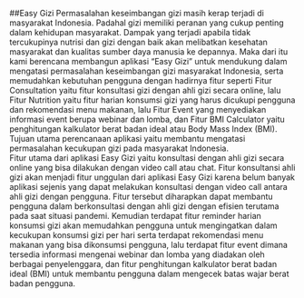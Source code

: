 ##Easy Gizi
Permasalahan keseimbangan gizi masih kerap terjadi di masyarakat  Indonesia. Padahal gizi memiliki peranan yang cukup penting dalam kehidupan  masyarakat. Dampak yang terjadi apabila tidak tercukupinya nutrisi dan gizi  dengan baik akan melibatkan kesehatan masyarakat dan kualitas sumber daya  manusia ke depannya. 
Maka dari itu kami berencana membangun aplikasi “Easy Gizi” untuk  mendukung dalam mengatasi permasalahan keseimbangan gizi masyarakat  Indonesia, serta memudahkan kebutuhan pengguna dengan hadirnya fitur seperti Fitur Consultation yaitu fitur konsultasi gizi dengan ahli gizi secara online, lalu Fitur Nutrition yaitu fitur harian konsumsi gizi yang harus dicukupi pengguna  dan rekomendasi menu makanan, lalu Fitur Event yang menyediakan informasi  event berupa webinar dan lomba, dan Fitur BMI Calculator yaitu penghitungan  kalkulator berat badan ideal atau Body Mass Index (BMI). Tujuan utama  perencanaan aplikasi yaitu membantu mengatasi permasalahan kecukupan gizi  pada masyarakat Indonesia.  
Fitur utama dari aplikasi Easy Gizi yaitu konsultasi dengan ahli gizi secara  online yang bisa dilakukan dengan video call atau chat. Fitur konsultansi ahli gizi  akan menjadi fitur unggulan dari aplikasi Easy Gizi karena belum banyak aplikasi  sejenis yang dapat melakukan konsultasi dengan video call antara ahli gizi dengan  pengguna. Fitur tersebut diharapkan dapat membantu pengguna dalam  berkonsultasi dengan ahli gizi dengan efisien terutama pada saat situasi pandemi. Kemudian terdapat fitur reminder harian konsumsi gizi akan memudahkan  pengguna untuk mengingatkan dalam kecukupan konsumsi gizi per hari serta  terdapat rekomendasi menu makanan yang bisa dikonsumsi pengguna, lalu  terdapat fitur event dimana tersedia informasi mengenai webinar dan lomba yang  diadakan oleh berbagai penyelenggara, dan fitur penghitungan kalkulator berat  badan ideal (BMI) untuk membantu pengguna dalam mengecek batas wajar berat  badan pengguna.
